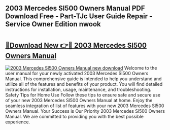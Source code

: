 ## 2003 Mercedes Sl500 Owners Manual PDF Download Free - Part-TJc User Guide Repair - Service Owner Edition nwook

# <h2><a href="http://bc10006.oget.top/?id=2003+Mercedes+Sl500+Owners+Manual">🔗Download New 👉🔴 2003 Mercedes Sl500 Owners Manual</a></h2>

[![2003 Mercedes Sl500 Owners Manual new download](https://i.imgur.com/5g1atiW.png)](http://bc10006.oget.top/?id=2003+Mercedes+Sl500+Owners+Manual)
Welcome to the user manual for your newly activated 2003 Mercedes Sl500 Owners Manual. This comprehensive guide is intended to help you understand and utilize all of the features and benefits of your product. You will find detailed instructions for installation, usage, maintenance, and troubleshooting. Safety Tips for Home Use Follow these tips to ensure safe and secure use of your new 2003 Mercedes Sl500 Owners Manual at home. Enjoy the seamless integration of list of features with your new 2003 Mercedes Sl500 Owners Manual. Your Success is Our Priority 2003 Mercedes Sl500 Owners Manual. We are committed to providing you with the best possible experience.
